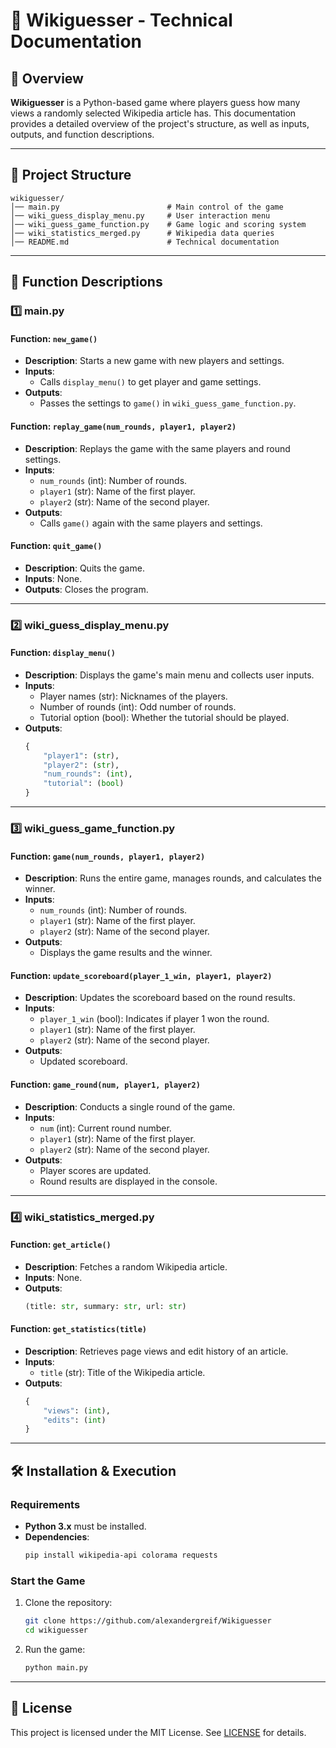 
# 📖 Wikiguesser - Technical Documentation

## 🚀 Overview
**Wikiguesser** is a Python-based game where players guess how many views a randomly selected Wikipedia article has. This documentation provides a detailed overview of the project's structure, as well as inputs, outputs, and function descriptions.

---

## 📂 Project Structure
```
wikiguesser/
│── main.py                        # Main control of the game
│── wiki_guess_display_menu.py     # User interaction menu
│── wiki_guess_game_function.py    # Game logic and scoring system
│── wiki_statistics_merged.py      # Wikipedia data queries
│── README.md                      # Technical documentation
```

---

## 🔧 Function Descriptions

### **1️⃣ main.py**
#### **Function: `new_game()`**
- **Description**: Starts a new game with new players and settings.
- **Inputs**:
  - Calls `display_menu()` to get player and game settings.
- **Outputs**:
  - Passes the settings to `game()` in `wiki_guess_game_function.py`.

#### **Function: `replay_game(num_rounds, player1, player2)`**
- **Description**: Replays the game with the same players and round settings.
- **Inputs**:
  - `num_rounds` (int): Number of rounds.
  - `player1` (str): Name of the first player.
  - `player2` (str): Name of the second player.
- **Outputs**:
  - Calls `game()` again with the same players and settings.

#### **Function: `quit_game()`**
- **Description**: Quits the game.
- **Inputs**: None.
- **Outputs**: Closes the program.

---

### **2️⃣ wiki_guess_display_menu.py**
#### **Function: `display_menu()`**
- **Description**: Displays the game's main menu and collects user inputs.
- **Inputs**:
  - Player names (str): Nicknames of the players.
  - Number of rounds (int): Odd number of rounds.
  - Tutorial option (bool): Whether the tutorial should be played.
- **Outputs**:
  ```python
  {
      "player1": (str),
      "player2": (str),
      "num_rounds": (int),
      "tutorial": (bool)
  }
  ```

---

### **3️⃣ wiki_guess_game_function.py**
#### **Function: `game(num_rounds, player1, player2)`**
- **Description**: Runs the entire game, manages rounds, and calculates the winner.
- **Inputs**:
  - `num_rounds` (int): Number of rounds.
  - `player1` (str): Name of the first player.
  - `player2` (str): Name of the second player.
- **Outputs**:
  - Displays the game results and the winner.

#### **Function: `update_scoreboard(player_1_win, player1, player2)`**
- **Description**: Updates the scoreboard based on the round results.
- **Inputs**:
  - `player_1_win` (bool): Indicates if player 1 won the round.
  - `player1` (str): Name of the first player.
  - `player2` (str): Name of the second player.
- **Outputs**:
  - Updated scoreboard.

#### **Function: `game_round(num, player1, player2)`**
- **Description**: Conducts a single round of the game.
- **Inputs**:
  - `num` (int): Current round number.
  - `player1` (str): Name of the first player.
  - `player2` (str): Name of the second player.
- **Outputs**:
  - Player scores are updated.
  - Round results are displayed in the console.

---

### **4️⃣ wiki_statistics_merged.py**
#### **Function: `get_article()`**
- **Description**: Fetches a random Wikipedia article.
- **Inputs**: None.
- **Outputs**:
  ```python
  (title: str, summary: str, url: str)
  ```

#### **Function: `get_statistics(title)`**
- **Description**: Retrieves page views and edit history of an article.
- **Inputs**:
  - `title` (str): Title of the Wikipedia article.
- **Outputs**:
  ```python
  {
      "views": (int),
      "edits": (int)
  }
  ```

---

## 🛠️ Installation & Execution

### **Requirements**
- **Python 3.x** must be installed.
- **Dependencies**:
  ```sh
  pip install wikipedia-api colorama requests
  ```

### **Start the Game**
1. Clone the repository:
   ```sh
   git clone https://github.com/alexandergreif/Wikiguesser
   cd wikiguesser
   ```
2. Run the game:
   ```sh
   python main.py
   ```

---

## 🌟 License
This project is licensed under the MIT License. See [LICENSE](LICENSE) for details.
